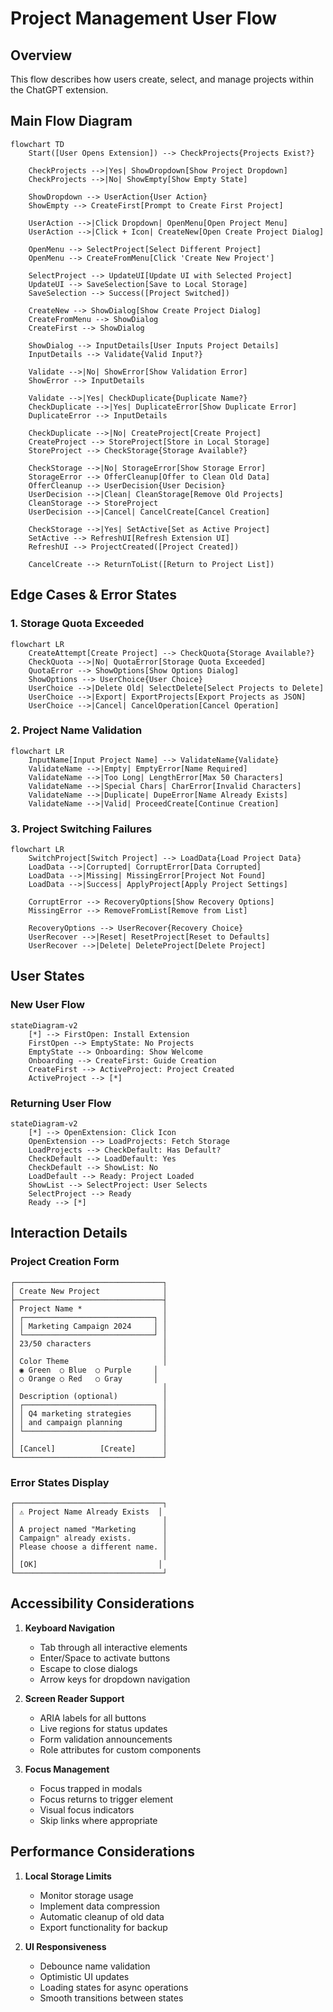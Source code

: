# Project Management User Flow

## Overview
This flow describes how users create, select, and manage projects within the ChatGPT extension.

## Main Flow Diagram

```mermaid
flowchart TD
    Start([User Opens Extension]) --> CheckProjects{Projects Exist?}
    
    CheckProjects -->|Yes| ShowDropdown[Show Project Dropdown]
    CheckProjects -->|No| ShowEmpty[Show Empty State]
    
    ShowDropdown --> UserAction{User Action}
    ShowEmpty --> CreateFirst[Prompt to Create First Project]
    
    UserAction -->|Click Dropdown| OpenMenu[Open Project Menu]
    UserAction -->|Click + Icon| CreateNew[Open Create Project Dialog]
    
    OpenMenu --> SelectProject[Select Different Project]
    OpenMenu --> CreateFromMenu[Click 'Create New Project']
    
    SelectProject --> UpdateUI[Update UI with Selected Project]
    UpdateUI --> SaveSelection[Save to Local Storage]
    SaveSelection --> Success([Project Switched])
    
    CreateNew --> ShowDialog[Show Create Project Dialog]
    CreateFromMenu --> ShowDialog
    CreateFirst --> ShowDialog
    
    ShowDialog --> InputDetails[User Inputs Project Details]
    InputDetails --> Validate{Valid Input?}
    
    Validate -->|No| ShowError[Show Validation Error]
    ShowError --> InputDetails
    
    Validate -->|Yes| CheckDuplicate{Duplicate Name?}
    CheckDuplicate -->|Yes| DuplicateError[Show Duplicate Error]
    DuplicateError --> InputDetails
    
    CheckDuplicate -->|No| CreateProject[Create Project]
    CreateProject --> StoreProject[Store in Local Storage]
    StoreProject --> CheckStorage{Storage Available?}
    
    CheckStorage -->|No| StorageError[Show Storage Error]
    StorageError --> OfferCleanup[Offer to Clean Old Data]
    OfferCleanup --> UserDecision{User Decision}
    UserDecision -->|Clean| CleanStorage[Remove Old Projects]
    CleanStorage --> StoreProject
    UserDecision -->|Cancel| CancelCreate[Cancel Creation]
    
    CheckStorage -->|Yes| SetActive[Set as Active Project]
    SetActive --> RefreshUI[Refresh Extension UI]
    RefreshUI --> ProjectCreated([Project Created])
    
    CancelCreate --> ReturnToList([Return to Project List])
```

## Edge Cases & Error States

### 1. Storage Quota Exceeded
```mermaid
flowchart LR
    CreateAttempt[Create Project] --> CheckQuota{Storage Available?}
    CheckQuota -->|No| QuotaError[Storage Quota Exceeded]
    QuotaError --> ShowOptions[Show Options Dialog]
    ShowOptions --> UserChoice{User Choice}
    UserChoice -->|Delete Old| SelectDelete[Select Projects to Delete]
    UserChoice -->|Export| ExportProjects[Export Projects as JSON]
    UserChoice -->|Cancel| CancelOperation[Cancel Operation]
```

### 2. Project Name Validation
```mermaid
flowchart LR
    InputName[Input Project Name] --> ValidateName{Validate}
    ValidateName -->|Empty| EmptyError[Name Required]
    ValidateName -->|Too Long| LengthError[Max 50 Characters]
    ValidateName -->|Special Chars| CharError[Invalid Characters]
    ValidateName -->|Duplicate| DupeError[Name Already Exists]
    ValidateName -->|Valid| ProceedCreate[Continue Creation]
```

### 3. Project Switching Failures
```mermaid
flowchart LR
    SwitchProject[Switch Project] --> LoadData{Load Project Data}
    LoadData -->|Corrupted| CorruptError[Data Corrupted]
    LoadData -->|Missing| MissingError[Project Not Found]
    LoadData -->|Success| ApplyProject[Apply Project Settings]
    
    CorruptError --> RecoveryOptions[Show Recovery Options]
    MissingError --> RemoveFromList[Remove from List]
    
    RecoveryOptions --> UserRecover{Recovery Choice}
    UserRecover -->|Reset| ResetProject[Reset to Defaults]
    UserRecover -->|Delete| DeleteProject[Delete Project]
```

## User States

### New User Flow
```mermaid
stateDiagram-v2
    [*] --> FirstOpen: Install Extension
    FirstOpen --> EmptyState: No Projects
    EmptyState --> Onboarding: Show Welcome
    Onboarding --> CreateFirst: Guide Creation
    CreateFirst --> ActiveProject: Project Created
    ActiveProject --> [*]
```

### Returning User Flow
```mermaid
stateDiagram-v2
    [*] --> OpenExtension: Click Icon
    OpenExtension --> LoadProjects: Fetch Storage
    LoadProjects --> CheckDefault: Has Default?
    CheckDefault --> LoadDefault: Yes
    CheckDefault --> ShowList: No
    LoadDefault --> Ready: Project Loaded
    ShowList --> SelectProject: User Selects
    SelectProject --> Ready
    Ready --> [*]
```

## Interaction Details

### Project Creation Form
```
┌─────────────────────────────────┐
│ Create New Project              │
├─────────────────────────────────┤
│ Project Name *                  │
│ ┌─────────────────────────────┐ │
│ │ Marketing Campaign 2024     │ │
│ └─────────────────────────────┘ │
│ 23/50 characters                │
│                                 │
│ Color Theme                     │
│ ◉ Green  ○ Blue  ○ Purple     │
│ ○ Orange ○ Red   ○ Gray       │
│                                 │
│ Description (optional)          │
│ ┌─────────────────────────────┐ │
│ │ Q4 marketing strategies     │ │
│ │ and campaign planning       │ │
│ └─────────────────────────────┘ │
│                                 │
│ [Cancel]          [Create]      │
└─────────────────────────────────┘
```

### Error States Display
```
┌─────────────────────────────────┐
│ ⚠️ Project Name Already Exists  │
│                                 │
│ A project named "Marketing      │
│ Campaign" already exists.       │
│ Please choose a different name. │
│                                 │
│ [OK]                           │
└─────────────────────────────────┘
```

## Accessibility Considerations

1. **Keyboard Navigation**
   - Tab through all interactive elements
   - Enter/Space to activate buttons
   - Escape to close dialogs
   - Arrow keys for dropdown navigation

2. **Screen Reader Support**
   - ARIA labels for all buttons
   - Live regions for status updates
   - Form validation announcements
   - Role attributes for custom components

3. **Focus Management**
   - Focus trapped in modals
   - Focus returns to trigger element
   - Visual focus indicators
   - Skip links where appropriate

## Performance Considerations

1. **Local Storage Limits**
   - Monitor storage usage
   - Implement data compression
   - Automatic cleanup of old data
   - Export functionality for backup

2. **UI Responsiveness**
   - Debounce name validation
   - Optimistic UI updates
   - Loading states for async operations
   - Smooth transitions between states